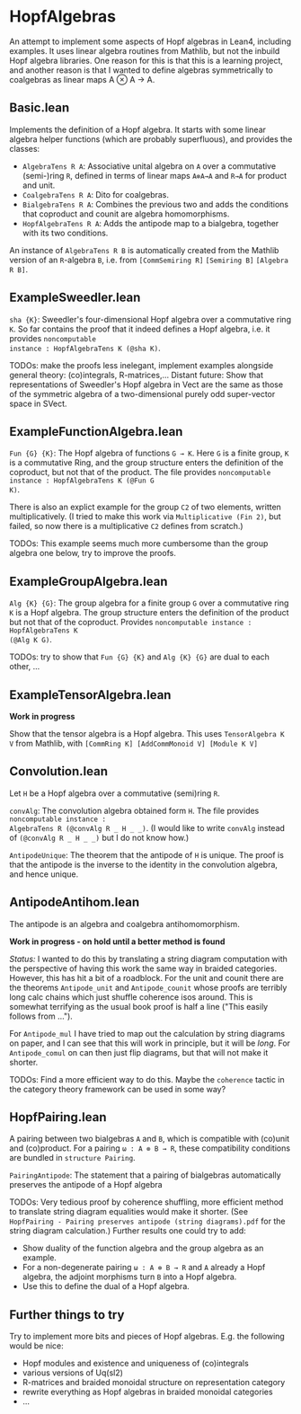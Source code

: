 # HopfAlgebras
An attempt to implement some aspects of Hopf algebras in Lean4, including examples. It uses linear algebra routines from Mathlib, but not the inbuild Hopf algebra libraries. One reason for this is that this is a learning project, and another reason is that I wanted to define algebras symmetrically to coalgebras as linear maps A ⊗ A → A.

## Basic.lean

Implements the definition of a Hopf algebra. It starts with some linear algebra helper functions (which are probably superfluous), and provides the classes:
- `AlgebraTens R A`: Associative unital algebra on `A` over a commutative (semi-)ring `R`, defined in terms of linear maps `A⊗A→A` and `R→A` for product and unit. 
- `CoalgebraTens R A`: Dito for coalgebras.
- `BialgebraTens R A`: Combines the previous two and adds the conditions that coproduct and counit are algebra homomorphisms.
- `HopfAlgebraTens R A`: Adds the antipode map to a bialgebra, together with its two conditions.

An instance of `AlgebraTens R B` is automatically created from the Mathlib version of an `R`-algebra `B`, i.e. from 
`[CommSemiring R]`
`[Semiring B]`
`[Algebra R B]`.

## ExampleSweedler.lean

`sha {K}`: Sweedler's four-dimensional Hopf algebra over a commutative ring `K`. So far contains the proof that it indeed defines a Hopf algebra, i.e. it provides <code>noncomputable instance : HopfAlgebraTens K (@sha K)</code>.

TODOs: make the proofs less inelegant, implement examples alongside general theory: (co)integrals, R-matrices,... Distant future: Show that representations of Sweedler's Hopf algebra in Vect are the same as those of the symmetric algebra of a two-dimensional purely odd super-vector space in SVect.

## ExampleFunctionAlgebra.lean

`Fun {G} {K}`: The Hopf algebra of functions `G → K`. 
Here `G` is a finite group, `K` is a commutative Ring, and the group structure enters the definition of the coproduct, but not that of the product. The file provides <code>noncomputable instance : HopfAlgebraTens K (@Fun G K)</code>.

There is also an explict example for the group `C2` of two elements, written multiplicatively. (I tried to make this work via `Multiplicative (Fin 2)`, but failed, so now there is a multiplicative `C2` defines from scratch.)

TODOs: This example seems much more cumbersome than the group algebra one below, try to improve the proofs.

## ExampleGroupAlgebra.lean

`Alg {K} {G}`: The group algebra for a finite group `G` over a commutative ring `K` is a Hopf algebra. The group structure enters the definition of the product but not that of the coproduct. Provides <code>noncomputable instance : HopfAlgebraTens K (@Alg K G)</code>.

TODOs: try to show that `Fun {G} {K}` and `Alg {K} {G}` are dual to each other, ...

## ExampleTensorAlgebra.lean

**Work in progress**

Show that the tensor algebra is a Hopf algebra. This uses `TensorAlgebra K V` from Mathlib, with `[CommRing K] [AddCommMonoid V] [Module K V]`


## Convolution.lean

Let `H` be a Hopf algebra over a commutative (semi)ring `R`.

`convAlg`: The convolution algebra obtained form `H`. The file provides <code>noncomputable instance : AlgebraTens R (@convAlg R _ H _ _)</code>. (I would like to write `convAlg` instead of `(@convAlg R _ H _ _)` but I do not know how.)

`AntipodeUnique`: The theorem that the antipode of `H` is unique. The proof is that the antipode is the inverse to the identity in the convolution algebra, and hence unique.

## AntipodeAntihom.lean

The antipode is an algebra and coalgebra antihomomorphism. 

**Work in progress - on hold until a better method is found**

*Status:* I wanted to do this by translating a string diagram computation with the perspective of having this work the same way in braided categories. However, this has hit a bit of a roadblock. 
For the unit and counit there are the theorems `Antipode_unit` and `Antipode_counit` whose proofs are terribly long calc chains which just shuffle coherence isos around. This is somewhat terrifying as the usual book proof is half a line ("This easily follows from ...").

For `Antipode_mul` I have tried to map out the calculation by string diagrams on paper, and I can see that this will work in principle, but it will be *long*. 
For `Antipode_comul` on can then just flip diagrams, but that will not make it shorter.

TODOs: Find a more efficient way to do this. Maybe the `coherence` tactic in the category theory framework can be used  in some way?

## HopfPairing.lean

A pairing between two bialgebras `A` and `B`, which is compatible with (co)unit and (co)product. For a pairing `ω : A ⊗ B → R`, these compatibility conditions are bundled in `structure Pairing`.

`PairingAntipode`: The statement that a pairing of bialgebras automatically preserves the antipode of a Hopf algebra

TODOs: Very tedious proof by coherence shuffling, more efficient method to translate string diagram equalities would make it shorter. (See `HopfPairing - Pairing preserves antipode (string diagrams).pdf` for the string diagram calculation.) Further results one could try to add:
- Show duality of the function algebra and the group algebra as an example.
- For a non-degenerate pairing `ω : A ⊗ B → R` and `A` already a Hopf algebra, the adjoint morphisms turn `B` into a Hopf algebra.
- Use this to define the dual of a Hopf algebra.

## Further things to try

Try to implement more bits and pieces of Hopf algebras. E.g. the following would be nice: 
- Hopf modules and existence and uniqueness of (co)integrals
- various versions of Uq(sl2)
- R-matrices and braided monoidal structure on representation category
- rewrite everything as Hopf algebras in braided monoidal categories 
- ...